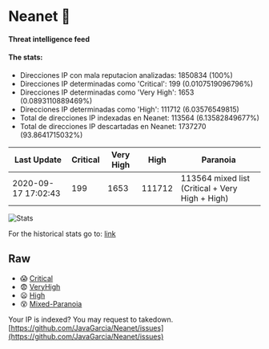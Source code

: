 # Neanet :hocho:
#### Threat intelligence feed
#### The stats:

- Direcciones IP con mala reputacion analizadas: 1850834 (100%)
- Direcciones IP determinadas como 'Critical':  199 (0.0107519096796%)
- Direcciones IP determinadas como 'Very High':  1653 (0.0893110889469%)
- Direcciones IP determinadas como 'High':  111712 (6.03576549815)
- Total de direcciones IP indexadas en Neanet:  113564 (6.13582849677%)
- Total de direcciones IP descartadas en Neanet:  1737270 (93.8641715032%)

| Last Update | Critical | Very High | High | Paranoia |
| --- | --- | --- | --- | --- |
| 2020-09-17 17:02:43 | 199 | 1653 | 111712 | 113564 mixed list (Critical + Very High + High)|

![Stats](https://docs.google.com/spreadsheets/d/e/2PACX-1vSnaNMIXVabIpDJjufMlzH7poXnshF3mgd8Is1g9ytUEzVsP5my4Trn8f-xkoLLQ38xpL3HtmUexLo6/pubchart?oid=501124687&format=image)

For the historical stats go to: [link](/stats.csv)
## Raw
- :scream: [Critical](https://raw.githubusercontent.com/JavaGarcia/Neanet/master/blacklists/neanet_critical.txt)
- :fearful: [VeryHigh](https://raw.githubusercontent.com/JavaGarcia/Neanet/master/blacklists/neanet_veryHigh.txtt)
- :frowning: [High](https://raw.githubusercontent.com/JavaGarcia/Neanet/master/blacklists/neanet_high.txt)
- :dizzy_face: [Mixed-Paranoia](https://raw.githubusercontent.com/JavaGarcia/Neanet/master/blacklists/neanet_all.txt)


Your IP is indexed? You may request to takedown. [https://github.com/JavaGarcia/Neanet/issues](https://github.com/JavaGarcia/Neanet/issues)
























































































































































































































































































































































































































































































































































































































































































































































































































































































